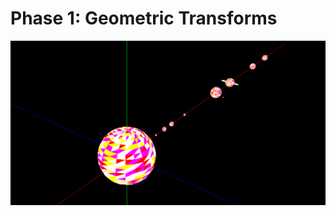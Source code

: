 # Phase 1: Geometric Transforms

<p align="center">
<img src="https://github.com/joanafonsogomes/CG/blob/master/Phase2/solarsystem.png" width="700">
<p>

